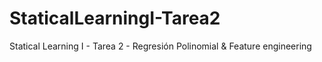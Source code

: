 # StaticalLearningI-Tarea2
Statical Learning I - Tarea 2 - Regresión Polinomial &amp; Feature engineering 
